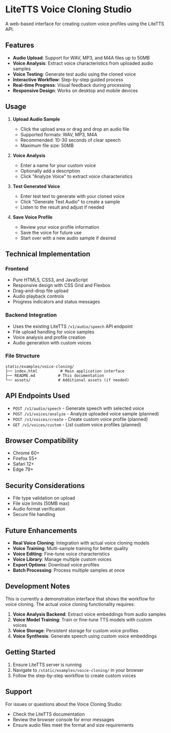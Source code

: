 # LiteTTS Voice Cloning Studio

A web-based interface for creating custom voice profiles using the LiteTTS API.

## Features

- **Audio Upload**: Support for WAV, MP3, and M4A files up to 50MB
- **Voice Analysis**: Extract voice characteristics from uploaded audio samples
- **Voice Testing**: Generate test audio using the cloned voice
- **Interactive Workflow**: Step-by-step guided process
- **Real-time Progress**: Visual feedback during processing
- **Responsive Design**: Works on desktop and mobile devices

## Usage

1. **Upload Audio Sample**
   - Click the upload area or drag and drop an audio file
   - Supported formats: WAV, MP3, M4A
   - Recommended: 10-30 seconds of clear speech
   - Maximum file size: 50MB

2. **Voice Analysis**
   - Enter a name for your custom voice
   - Optionally add a description
   - Click "Analyze Voice" to extract voice characteristics

3. **Test Generated Voice**
   - Enter test text to generate with your cloned voice
   - Click "Generate Test Audio" to create a sample
   - Listen to the result and adjust if needed

4. **Save Voice Profile**
   - Review your voice profile information
   - Save the voice for future use
   - Start over with a new audio sample if desired

## Technical Implementation

### Frontend
- Pure HTML5, CSS3, and JavaScript
- Responsive design with CSS Grid and Flexbox
- Drag-and-drop file upload
- Audio playback controls
- Progress indicators and status messages

### Backend Integration
- Uses the existing LiteTTS `/v1/audio/speech` API endpoint
- File upload handling for voice samples
- Voice analysis and profile creation
- Audio generation with custom voices

### File Structure
```
static/examples/voice-cloning/
├── index.html          # Main application interface
├── README.md          # This documentation
└── assets/            # Additional assets (if needed)
```

## API Endpoints Used

- `POST /v1/audio/speech` - Generate speech with selected voice
- `POST /v1/voices/analyze` - Analyze uploaded voice sample (planned)
- `POST /v1/voices/create` - Create custom voice profile (planned)
- `GET /v1/voices/custom` - List custom voice profiles (planned)

## Browser Compatibility

- Chrome 60+
- Firefox 55+
- Safari 12+
- Edge 79+

## Security Considerations

- File type validation on upload
- File size limits (50MB max)
- Audio format verification
- Secure file handling

## Future Enhancements

- **Real Voice Cloning**: Integration with actual voice cloning models
- **Voice Training**: Multi-sample training for better quality
- **Voice Editing**: Fine-tune voice characteristics
- **Voice Library**: Manage multiple custom voices
- **Export Options**: Download voice profiles
- **Batch Processing**: Process multiple samples at once

## Development Notes

This is currently a demonstration interface that shows the workflow for voice cloning. The actual voice cloning functionality requires:

1. **Voice Analysis Backend**: Extract voice embeddings from audio samples
2. **Voice Model Training**: Train or fine-tune TTS models with custom voices
3. **Voice Storage**: Persistent storage for custom voice profiles
4. **Voice Synthesis**: Generate speech using custom voice embeddings

## Getting Started

1. Ensure LiteTTS server is running
2. Navigate to `/static/examples/voice-cloning/` in your browser
3. Follow the step-by-step workflow to create custom voices

## Support

For issues or questions about the Voice Cloning Studio:
- Check the LiteTTS documentation
- Review the browser console for error messages
- Ensure audio files meet the format and size requirements
